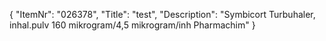 {
  "ItemNr": "026378",
  "Title": "test",
  "Description": "Symbicort Turbuhaler, inhal.pulv 160 mikrogram/4,5 mikrogram/inh Pharmachim"
}
